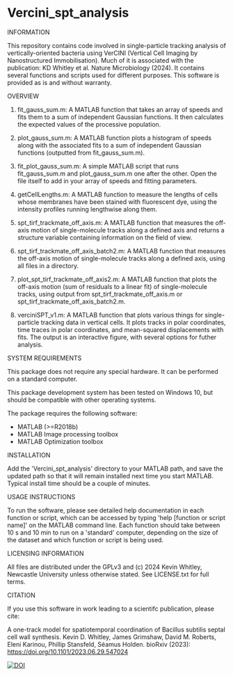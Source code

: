 # Vercini_spt_analysis

 INFORMATION
 
This repository contains code involved in single-particle tracking analysis of vertically-oriented bacteria using VerCINI (Vertical Cell Imaging by Nanostructured Immobilisation). Much of it is associated with the publication: KD Whitley et al. Nature Microbiology (2024). It contains several functions and scripts used for different purposes. This software is provided as is and without warranty.

OVERVIEW

1. fit_gauss_sum.m: A MATLAB function that takes an array of speeds and fits them to a sum of independent Gaussian functions. It then calculates the expected values of the processive population.
2. plot_gauss_sum.m: A MATLAB function plots a histogram of speeds along with the associated fits to a sum of independent Gaussian functions (outputted from fit_gauss_sum.m).
3. fit_plot_gauss_sum.m: A simple MATLAB script that runs fit_gauss_sum.m and plot_gauss_sum.m one after the other. Open the file itself to add in your array of speeds and fitting parameters.
4. getCellLengths.m: A MATLAB function to measure the lengths of cells whose membranes have been stained with fluorescent dye, using the intensity profiles running lengthwise along them.
5. spt_tirf_trackmate_off_axis.m: A MATLAB function that measures the off-axis motion of single-molecule tracks along a defined axis and returns a structure variable containing information on the field of view.
6. spt_tirf_trackmate_off_axis_batch2.m: A MATLAB function that measures the off-axis motion of single-molecule tracks along a defined axis, using all files in a directory.
7. plot_spt_tirf_trackmate_off_axis2.m: A MATLAB function that plots the off-axis motion (sum of residuals to a linear fit) of single-molecule tracks, using output from spt_tirf_trackmate_off_axis.m or spt_tirf_trackmate_off_axis_batch2.m.

8. verciniSPT_v1.m: A MATLAB function that plots various things for single-particle tracking data in vertical cells. It plots tracks in polar coordinates, time traces in polar coordinates, and mean-squared displacements with fits. The output is an interactive figure, with several options for futher analysis.

SYSTEM REQUIREMENTS

This package does not require any special hardware. It can be performed on a standard computer.

This package development system has been tested on Windows 10, but should be compatible with other operating systems.

The package requires the following software:

- MATLAB (>=R2018b)
- MATLAB Image processing toolbox
- MATLAB Optimization toolbox

INSTALLATION

Add the 'Vercini_spt_analysis' directory to your MATLAB path, and save the updated path so that it will remain installed next time you start MATLAB. Typical install time should be a couple of minutes.

USAGE INSTRUCTIONS

To run the software, please see detailed help documentation in each function or script, which can be accessed by typing 'help [function or script name]' on the MATLAB command line. Each function should take between 10 s and 10 min to run on a 'standard' computer, depending on the size of the dataset and which function or script is being used.

LICENSING INFORMATION

All files are distributed under the GPLv3 and (c) 2024 Kevin Whitley, Newcastle University unless otherwise stated. See LICENSE.txt for full terms.

CITATION

If you use this software in work leading to a scientifc publication, please cite:

A one-track model for spatiotemporal coordination of Bacillus subtilis septal cell wall synthesis.
Kevin D. Whitley, James Grimshaw, David M. Roberts, Eleni Karinou, Phillip Stansfeld, Séamus Holden. bioRxiv (2023): https://doi.org/10.1101/2023.06.29.547024 

<a href="https://zenodo.org/doi/10.5281/zenodo.10671687"><img src="https://zenodo.org/badge/467203662.svg" alt="DOI"></a>
